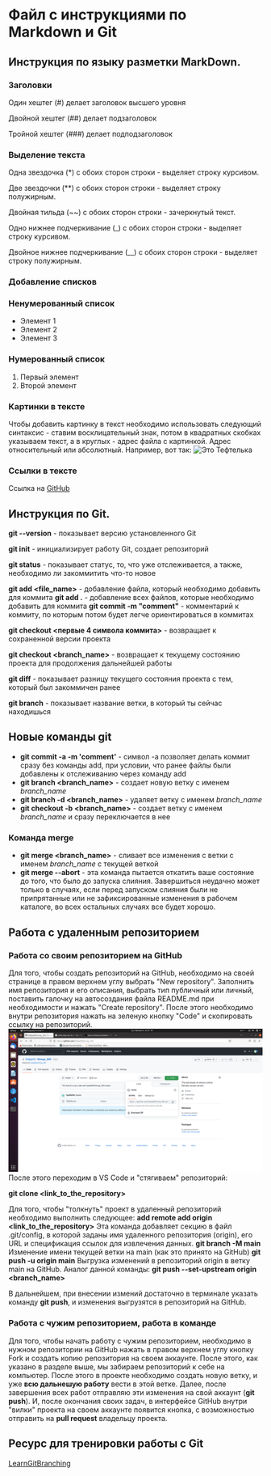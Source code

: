 # Файл с инструкциями по Markdown и Git

## Инструкция по языку разметки MarkDown.

### Заголовки
Один хештег (#) делает заголовок высшего уровня

Двойной хештег (##) делает подзаголовок

Тройной хештег (###) делает подподзаголовок

### Выделение текста
Одна звездочка (*) с обоих сторон строки - выделяет строку курсивом.

Две звездочки (**) с обоих сторон строки - выделяет строку полужирным.

Двойная тильда (~~) с обоих сторон строки - зачеркнутый текст.

Одно нижнее подчеркивание (_) с обоих сторон строки - выделяет строку курсивом.

Двойное нижнее подчеркивание (__) с обоих сторон строки - выделяет строку полужирным.


### Добавление списков

### Ненумерованный список
* Элемент 1
* Элемент 2
* Элемент 3

### Нумерованный список
1. Первый элемент
2. Второй элемент

### Картинки в тексте

Чтобы добавить картинку в текст необходимо использовать следующий синтаксис - ставим восклицательный знак, потом в квадратных скобках указываем текст, а в круглых - адрес файла с картинкой. Адрес относительный или абсолютный. Например, вот так:
![Это Тефтелька](Teftelka.jpg)

### Ссылки в тексте

Ссылка на [GitHub](https://github.com/)

## Инструкция по Git.

**git --version** - показывает версию установленного Git

**git init** - инициализирует работу Git, создает репозиторий

**git status** - показывает статус, то, что уже отслеживается, а также, необходимо ли закоммитить что-то новое

**git add <file_name>** - добавление файла, который необходимо добавить для коммита
**git add .** - добавление всех файлов, которые необходимо добавить для коммита
**git commit -m "comment"** - комментарий к коммиту, по которым потом будет легче ориентироваться в коммитах

**git checkout <первые 4 символа коммита>** - возвращает к сохраненной версии проекта

**git checkout <branch_name>** - возвращает к текущему состоянию проекта для продолжения дальнейшей работы

**git diff** - показывает разницу текущего состояния проекта с тем, который был закоммичен ранее

**git branch** - показывает название ветки, в который ты сейчас находишься

## Новые команды git
* **git commit -a -m 'comment'** - символ -a позволяет делать коммит сразу без команды add, при условии, что ранее файлы были добавлены к отслеживанию через команду add
* **git branch <branch_name>** - создает новую ветку с именем *branch_name*
* **git branch -d <branch_name>** - удаляет ветку с именем *branch_name*
* **git checkout -b <branch_name>** - создает ветку с именем *branch_name* и сразу переключается в нее

### Команда merge
* **git merge <branch_name>** - сливает все изменения с ветки с именем *branch_name* с текущей веткой
* **git merge --abort** - эта команда пытается откатить ваше состояние до того, что было до запуска слияния. Завершиться неудачно может только в случаях, если перед запуском слияния были не припрятанные или не зафиксированные изменения в рабочем каталоге, во всех остальных случаях все будет хорошо.
## Работа с удаленным репозиторием
### Работа со своим репозиторием на GitHub
Для того, чтобы создать репозиторий на GitHub, необходимо на своей странице в правом верхнем углу выбрать "New repository".
Заполнить имя репозитория и его описания, выбрать тип публичный или личный, поставить галочку на автосоздания файла README.md при необходимости и нажать "Create repository".
После этого необходимо внутри репозитория нажать на зеленую кнопку "Code" и скопировать ссылку на репозиторий.
![Копия ссылки на репозиторий](link.png)
После этого переходим в VS Code и "стягиваем" репозиторий:

**git clone <link_to_the_repository>**

Для того, чтобы "толкнуть" проект в удаленный репозиторий необходимо выполнить следующее:
**add remote add origin <link_to_the_repository>**
Эта команда добавляет секцию в файл .git/config, в которой заданы имя удаленного репозитория (origin), его URL и спецификация ссылок для извлечения данных.
**git branch -M main**
Изменение имени текущей ветки на main (как это принято на GitHub)
**git push -u origin main**
Выгрузка изменений в репозиторий origin в ветку main на GitHub.
Аналог данной команды:
**git push --set-upstream origin <branch_name>**

В дальнейшем, при внесении измений достаточно в терминале указать команду **git push**, и изменения выгрузятся в репозиторий на GitHub.

### Работа с чужим репозиторием, работа в команде

Для того, чтобы начать работу с чужим репозиторием, необходимо в нужном репозитории на GitHub нажать в правом верхнем углу кнопку Fork и создать копию репозитория на своем аккаунте.
После этого, как указано в разделе выше, мы забираем репозиторий к себе на компьютер.
После этого в проекте необходимо создать новую ветку, и уже **всю дальнешую работу** вести в этой ветке.
Далее, после завершения всех работ отправляю эти изменения на свой аккаунт (**git push**).
И, после окончания своих задач, в интерфейсе GitHub внутри "вилки" проекта на своем аккаунте появится кнопка, с возможностью отправить на **pull request** владельцу проекта.




## Ресурс для тренировки работы с Git
[LearnGitBranching](https://LearnGitBranching.js.org)
